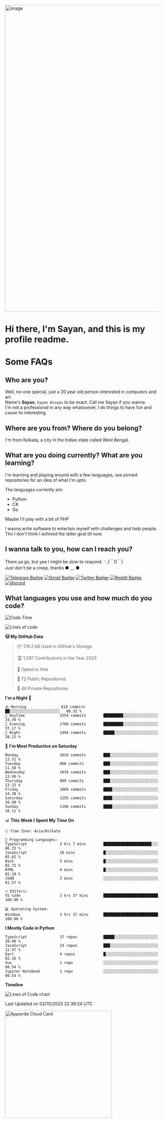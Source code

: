 <img src="https://github.com/Dank-del/Dank-del/assets/63096193/045e227e-4ef3-4c82-82b9-d22540fc40f7" alt="image" width="1000"/>


# **Hi there, I'm Sayan, and this is my profile readme.**
<!--  [![Profile views](https://gpvc.arturio.dev/dank-del)](https://github.com/dank-del) -->
# Some FAQs

## **Who are you?**

Well, no-one special, just a 20 year old person interested in computers and art. \
Name's **Sayan**, `Sayan Biswas` to be exact. Call me Sayan if you wanna. \
I'm not a professional in any way whatsoever, I do things to have fun and cause its interesting.

## **Where are you from? Where do you belong?**

I'm from Kolkata, a city in the Indian state called West Bengal.

## **What are you doing currently? What are you learning?**

I'm learning and playing around with a few languages, see pinned repositories for an idea of what I'm upto.

The languages currently are:

- Python
- C#
- Go

Maybe I'll play with a bit of PHP

I wanna write software to entertain myself with challenges and help people. \
Tho I don't think I achived the latter goal till now.

<!--## **Eww, I see a weeb profile.**

Can't help it, it's the best way to hide my face on this account
> Why do people hate weebs .-.

## **Cool, what more interests you?**

My interests are quite, weird. They're scattered all over the place. \
I've been fascinated by music and have studied it since the age of 6, I've performed on stage and on air but yeah now I've been away from that. I specialize in key instruments. \
Another thing that interests me is Media Production, aka, working with audio, video and broadcasting media.

> I just like art in general. also feeds the reason of me being obsessed with Japanese drawings (⋟ ﹏ ⋞)-->

## **I wanna talk to you, how can I reach you?**

There ya go, but yea I might be slow to respond. ＼(￣O￣) \
Just don't be a creep, thanks ● ﹏ ●

[![Telegram Badge](https://img.shields.io/badge/-dank_as_fuck-1ca0f1?style=flat-square&logo=telegram&logoColor=white&link=https://t.me/dank_as_fuck)](https://t.me/dank_as_fuck)
[![Gmail Badge](https://img.shields.io/badge/-sayan@asia.com-c14438?style=flat-square&logo=Gmail&logoColor=white&link=mailto:sayan@asia.com)](mailto:sayan@asia.com)
[![Twitter Badge](https://img.shields.io/twitter/follow/TheDankDel?style=social)](https://twitter.com/TheDankDel)
[![Reddit Badge](https://img.shields.io/reddit/user-karma/combined/dank_as_fuck_?style=social)](https://www.reddit.com/user/dank_as_fuck_/)
[![discord](https://discord-md-badge.vercel.app/api/shield/506536929152466945?style=social)](https://discordapp.com/users/506536929152466945)

## **What languages you use and how much do you code?**

<!--START_SECTION:waka-->
![Code Time](http://img.shields.io/badge/Code%20Time-1%2C220%20hrs%2045%20mins-blue)

![Lines of code](https://img.shields.io/badge/From%20Hello%20World%20I%27ve%20Written-5.8%20million%20lines%20of%20code-blue)

**🐱 My GitHub Data** 

> 📦 176.2 kB Used in GitHub's Storage 
 > 
> 🏆 1,097 Contributions in the Year 2023
 > 
> 💼 Opted to Hire
 > 
> 📜 72 Public Repositories 
 > 
> 🔑 48 Private Repositories 
 > 
**I'm a Night 🦉** 

```text
🌞 Morning                618 commits         ██░░░░░░░░░░░░░░░░░░░░░░░   08.32 % 
🌆 Daytime                2554 commits        █████████░░░░░░░░░░░░░░░░   34.39 % 
🌃 Evening                2760 commits        █████████░░░░░░░░░░░░░░░░   37.17 % 
🌙 Night                  1494 commits        █████░░░░░░░░░░░░░░░░░░░░   20.12 % 
```
📅 **I'm Most Productive on Saturday** 

```text
Monday                   1019 commits        ███░░░░░░░░░░░░░░░░░░░░░░   13.72 % 
Tuesday                  860 commits         ███░░░░░░░░░░░░░░░░░░░░░░   11.58 % 
Wednesday                1039 commits        ███░░░░░░░░░░░░░░░░░░░░░░   13.99 % 
Thursday                 989 commits         ███░░░░░░░░░░░░░░░░░░░░░░   13.32 % 
Friday                   1068 commits        ████░░░░░░░░░░░░░░░░░░░░░   14.38 % 
Saturday                 1255 commits        ████░░░░░░░░░░░░░░░░░░░░░   16.90 % 
Sunday                   1196 commits        ████░░░░░░░░░░░░░░░░░░░░░   16.11 % 
```


📊 **This Week I Spent My Time On** 

```text
🕑︎ Time Zone: Asia/Kolkata

💬 Programming Languages: 
TypeScript               3 hrs 7 mins        ██████████████████████░░░   86.33 % 
JavaScript               10 mins             █░░░░░░░░░░░░░░░░░░░░░░░░   05.02 % 
Bash                     5 mins              █░░░░░░░░░░░░░░░░░░░░░░░░   02.72 % 
HTML                     4 mins              █░░░░░░░░░░░░░░░░░░░░░░░░   02.10 % 
JSON                     3 mins              ░░░░░░░░░░░░░░░░░░░░░░░░░   01.57 % 

🔥 Editors: 
VS Code                  3 hrs 37 mins       █████████████████████████   100.00 % 

💻 Operating System: 
Windows                  3 hrs 37 mins       █████████████████████████   100.00 % 
```

**I Mostly Code in Python** 

```text
TypeScript               37 repos            █████░░░░░░░░░░░░░░░░░░░░   20.00 % 
JavaScript               24 repos            ███░░░░░░░░░░░░░░░░░░░░░░   12.97 % 
Dart                     4 repos             █░░░░░░░░░░░░░░░░░░░░░░░░   02.16 % 
Vue                      1 repo              ░░░░░░░░░░░░░░░░░░░░░░░░░   00.54 % 
Jupyter Notebook         1 repo              ░░░░░░░░░░░░░░░░░░░░░░░░░   00.54 % 
```



**Timeline**

![Lines of Code chart](https://raw.githubusercontent.com/Dank-del/Dank-del/main/assets/bar_graph.png)


 Last Updated on 02/10/2023 22:39:24 UTC
<!--END_SECTION:waka-->

<!--## **Can I stalk your spotify?**

Um sure.

![OwO Spotify](https://spotify-recently-played-readme.vercel.app/api?user=31fdrsslnr7nvq4ytqwtw7c4rxfm&count=5)-->

<a href="https://cloud.appwrite.io/card/64773257171d49803c27">
	<img width="350" src="https://cloud.appwrite.io/v1/cards/cloud?userId=64773257171d49803c27" alt="Appwrite Cloud Card" />
</a>
